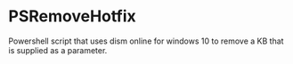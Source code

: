 # PSRemoveHotfix
Powershell script that uses dism online for windows 10 to remove a KB that is supplied as a parameter. 
